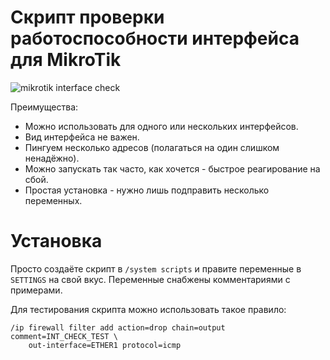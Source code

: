 # Скрипт проверки работоспособности интерфейса для MikroTik
![mikrotik interface check](https://user-images.githubusercontent.com/43970835/92127780-b7481d00-ee12-11ea-81be-7e586c67ec8a.gif)

Преимущества:
- Можно использовать для одного или нескольких интерфейсов.
- Вид интерфейса не важен.
- Пингуем несколько адресов (полагаться на один слишком ненадёжно).
- Можно запускать так часто, как хочется - быстрое реагирование на сбой.
- Простая установка - нужно лишь подправить несколько переменных.

# Установка
Просто создаёте скрипт в `/system scripts` и правите переменные в `SETTINGS` на свой вкус. Переменные снабжены комментариями с примерами.

Для тестирования скрипта можно использовать такое правило:

    /ip firewall filter add action=drop chain=output comment=INT_CHECK_TEST \
        out-interface=ETHER1 protocol=icmp
